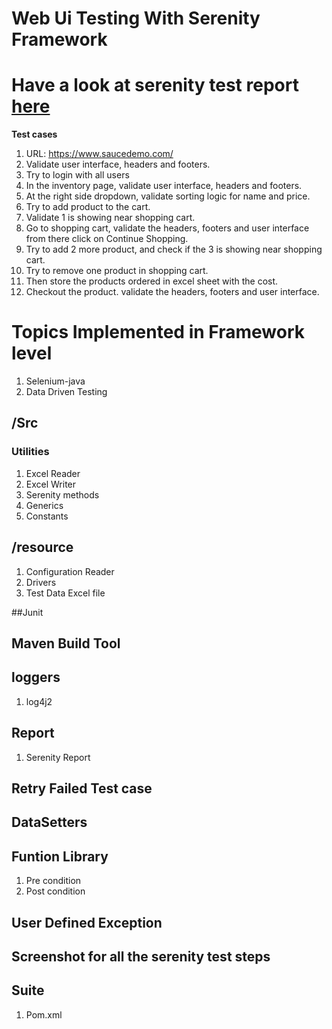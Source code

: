 # Web Ui Testing With Serenity Framework
# Have a look at serenity test report [here](https://ragul-e.github.io/WebUi-Testing-With-SerenityFramework/)

**Test cases**
1. URL: https://www.saucedemo.com/ 
2. Validate user interface, headers and footers.
3. Try to login with all users 
4. In the inventory page, validate user interface, headers and footers. 
5. At the right side dropdown, validate sorting logic for name and price. 
6. Try to add product to the cart. 
7. Validate 1 is showing near shopping cart. 
8. Go to shopping cart, validate the headers, footers and user interface from there click on Continue Shopping. 
9. Try to add 2 more product, and check if the 3 is showing near shopping cart. 
10. Try to remove one product in shopping cart. 
11. Then store the products ordered in excel sheet with the cost. 
12. Checkout the product. validate the headers, footers and user interface.


# Topics Implemented in Framework level

1. Selenium-java
2. Data Driven Testing

## /Src
### Utilities
1. Excel Reader
2. Excel Writer
3. Serenity methods
4. Generics
5. Constants

## /resource
1. Configuration Reader
2. Drivers
3. Test Data Excel file

##Junit

## Maven Build Tool
## loggers
1. log4j2



## Report
1. Serenity Report

## Retry Failed Test case
## DataSetters
## Funtion Library
1. Pre condition
2. Post condition

## User Defined Exception
## Screenshot for all the serenity test steps


## Suite
1. Pom.xml
